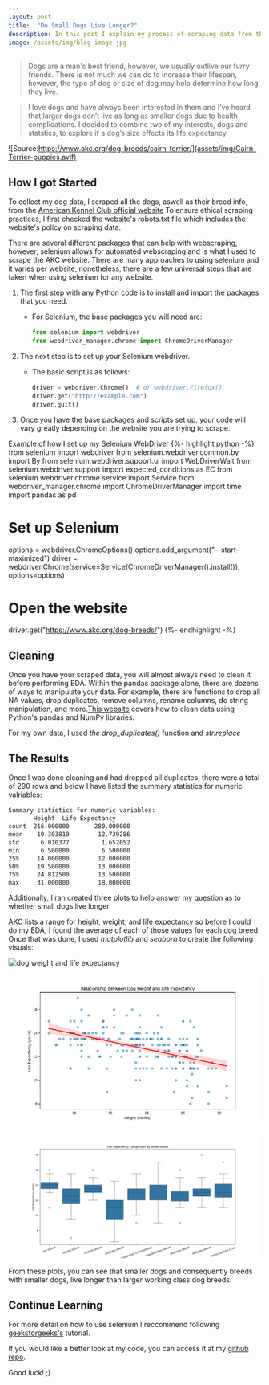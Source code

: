 ```yaml
---
layout: post
title:  "Do Small Dogs Live Longer?"
description: In this post I explain my process of scraping data from the web while exploring the question of how height effects a dog's life expectancy.
image: /assets/img/blog-image.jpg
---
```



<blockquote> Dogs are a man's best friend, however, we usually outlive our furry friends. There is not much we can do to increase their lifespan, however, the type of dog or size of dog may help determine how long they live. </blockquote>
  
  
<blockquote> I love dogs and have always been interested in them and I’ve heard that larger dogs don’t live as long as smaller dogs due to health complications. I decided to combine two of my interests, dogs and statstics, to explore if a dog’s size effects its life expectancy.</a>  </blockquote>


![Source:https://www.akc.org/dog-breeds/cairn-terrier/](assets/img/Cairn-Terrier-puppies.avif)

  

## How I got Started

To collect my dog data, I scraped all the dogs, aswell as their breed info, from the [American Kennel Club official website](https://www.akc.org/dog-breeds/](https://www.geeksforgeeks.org/selenium-python-tutorial/)) To ensure ethical scraping practices, I first checked the website's robots.txt file which includes the website's policy on scraping data. 


There are several different packages that can help with webscraping, however, selenium allows for automated webscraping and is what I used to scrape the AKC website. There are many approaches to using selenium and it varies per website, nonetheless, there are a few universal steps that are taken when using selenium for any website. 

1. The first step with any Python code is to install and import the packages that you need.
   - For Selenium, the base packages you will need are:
     ```python
     from selenium import webdriver
     from webdriver_manager.chrome import ChromeDriverManager
     ```

2. The next step is to set up your Selenium webdriver.
   - The basic script is as follows:
     ```python
     driver = webdriver.Chrome()  # or webdriver.Firefox()
     driver.get("http://example.com")
     driver.quit()
     ```

3. Once you have the base packages and scripts set up, your code will vary greatly depending on the website you are trying to scrape.

Example of how I set up my Selenium WebDriver
{%- highlight python -%}
from selenium import webdriver
from selenium.webdriver.common.by import By
from selenium.webdriver.support.ui import WebDriverWait
from selenium.webdriver.support import expected_conditions as EC
from selenium.webdriver.chrome.service import Service
from webdriver_manager.chrome import ChromeDriverManager
import time
import pandas as pd

# Set up Selenium
options = webdriver.ChromeOptions()
options.add_argument("--start-maximized")
driver = webdriver.Chrome(service=Service(ChromeDriverManager().install()), options=options)

# Open the website
driver.get("https://www.akc.org/dog-breeds/")
{%- endhighlight -%}


## Cleaning

Once you have your scraped data, you will almost always need to clean it before performing EDA. Within the pandas package alone, there are dozens of ways to manipulate your data. For example, there are functions to drop all NA values, drop duplicates, remove columns, rename columns, do string manipulation, and more.[This website](https://realpython.com/python-data-cleaning-numpy-pandas/) covers how to clean data using Python's pandas and NumPy libraries.

For my own data, I used *the drop_duplicates()* function and *str.replace*


## The Results

Once I was done cleaning and had dropped all duplicates, there were a total of 290 rows and below I have listed the summary statistics for numeric valriables:


	Summary statistics for numeric variables:
           Height  Life Expectancy
	count  216.000000       280.000000
	mean    19.303819        12.739286
	std      6.010377         1.652052
	min      6.500000         6.500000
	25%     14.000000        12.000000
	50%     19.500000        13.000000
	75%     24.812500        13.500000
	max     31.000000        18.000000

Additionally, I ran created three plots to help answer my question as to whether small dogs live longer.

AKC lists a range for height, weight, and life expectancy so before I could do my EDA, I found the average of each of those values for each dog breed. Once that was done, I used *matplotlib* and *seaborn* to create the following visuals:

![dog weight and life expectancy]({{site.url}}/{{site.baseurl}}/assets/img/dog_weight_and_life_expectancy.png)

![dog height and life expectancy](assets/img/dog_height_and_life_expectancy.jpg)

![life expectancy by breed](assets/img/life_expectancy_by_breed_group.png)

From these plots, you can see that smaller dogs and consequently breeds with smaller dogs, live longer than larger working class dog breeds.


## Continue Learning

For more detail on how to use selenium I reccommend following [geeksforgeeks's](https://www.geeksforgeeks.org/selenium-python-tutorial/) tutorial.

If you would like a better look at my code, you can access it at my [github repo](https://github.com/slwhit04/my_blog_code/tree/main).


Good luck! ;)
